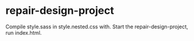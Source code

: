 # repair-design-project

Compile style.sass in style.nested.css with.
Start the repair-design-project, run index.html.
